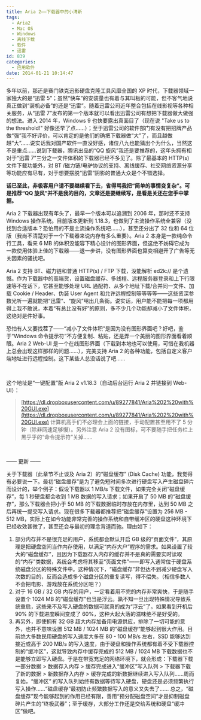 ```yaml
---
title: Aria 2——下载器中的小清新
tags:
  - Aria2
  - Mac OS
  - Windows
  - 离线下载
  - 软件
  - 迅雷
id: 839
categories:
  - 应用软件
date: 2014-01-21 10:14:47
---
```


多年以前，那还是赛门铁克迅影硬盘克隆工具风靡全国的 XP 时代，下载器领域一家独大的是“迅雷 5”；虽然“快车”的安装量也有着与其叫板的可能，但不客气地说真正做到“装机必备”的还是“迅雷”。随着迅雷公司近年整合包括在线影视等各种相关服务，从“迅雷 7”发布的第一个版本就可以看出迅雷公司有想把下载器做大做强的想法。进入 2014 年，Windows 9 也快要露出真面目了（现在说 "Take us to the threshold!" 好像还早了点……）；至于迅雷公司的软件部门有没有把招牌产品做“强”我不好评价，可以肯定的是他们的确把下载器做“大”了，而且越做越“大”……说实话我对国产软件一直没好感，诸位八九也能猜出个为什么，当然这不是重点……说到下载器，腾讯出品的“QQ 旋风”我还是要推荐的，这年头拥有相对于“迅雷 7”三分之一文件体积的下载器已经不多见了。除了最基本的 HTTP(s) 文件下载功能外，对 BT /磁力链/电驴协议的支持、离线缓存、社交网络资源分享等功能应有尽有，对于想要摆脱“迅雷”阴影的普通大众是个不错选择。

**话已至此，非极客用户请不要继续看下去，省得骂我把“简单的事情变复杂”。可是推荐“QQ 旋风”并不是我的目的，文章还是要继续写，是看是关还在您手中掌握。**

Aria 2 下载器出现有年头了，最早一个版本可以追溯到 2006 年，那时还不支持 Windows 操作系统。目前版本更新到 1.18.3，也做到了主流操作系统全兼容（没找到合适版本？恐怕用的不是主流操作系统吧……），甚至还分出了 32 位和 64 位版（我尚不清楚对于一个下载器来说内存有多么重要）。Aria 2 本身是一款纯命令行工具，看来 6 MB 的体积没能容下精心设计的图形界面，但这绝不妨碍它成为一款使用体验上佳的下载器——退一步讲，没有图形界面也算变相避开了广告等无关因素的骚扰吧。

Aria 2 支持 BT、磁力链和普通 HTTP(s) / FTP 下载，没能解析 ed2k:// 是个遗憾。作为下载器中的高端货，设置磁盘缓存、多线程、远程服务器登录和上下行限速等不在话下，它甚至能够处理 URL 通配符、从多个地址下载/合并同一文件、加载 Cookie / Header、伪装 User Agent 和允许远程控制等等等等——这些资深参数光听一遍就能把“迅雷”、“旋风”甩出几条街。说实话，用户能不能把每一项都用得上我不敢说，本着“有总比没有好”的原则，多不少几个功能却减小了文件体积，这绝对是件好事。

恐怕有人又要找茬了——“减小了文件体积”是因为没有图形界面吧？好吧，鉴于“Windows 命令提示符”不方便复制、粘贴，还是弄一个美丽的图形界面看着顺眼。Aria 2 Web-UI 是一个在线图形界面（下载到本地也可以使用，可惜在我机器上总会出现这样那样的问题……），完美支持 Aria 2 的各种功能，包括自定义客户端地址进行远程控制。这下某些人总没话说了吧……

&nbsp;

这个地址是“一键配置”版 Aria 2 v1.18.3（自动后台运行 Aria 2 并链接到 Web-UI）：
> [https://dl.dropboxusercontent.com/u/89277841/Aria%202%20with%20GUI.exe](https://dl.dropboxusercontent.com/u/89277841/Aria%202%20with%20GUI.exe)
计算机高手们不必理会上面的链接，手动配置甚至用不了 5 分钟（除非网速足够慢）。另外注意 Aria 2 没有图标，可不要随手把任务栏上黑乎乎的“命令提示符”关掉……

&nbsp;

—— 更新 ——

关于下载器（此章节不止谈及 Aria 2）的“磁盘缓存” (Disk Cache) 功能，我觉得有必要说一下。最初“磁盘缓存”是为了避免短时间多次进行硬盘写入产生磁盘碎片而设计的，举个例子：假设下载器以 1 MB/s 下载文件，如果完全关闭“磁盘缓存”，每 1 秒硬盘都会收到 1 MB 数据的写入请求；如果开启了 50 MB 的“磁盘缓存”，那么下载器会把小于 50 MB 的下载数据临时存放在内存里，达到 50 MB 之后再统一提交写入请求。现在很多下载器都推荐把“磁盘缓存”设置为 256 MB - 512 MB，实际上在如今功能非常完善的操作系统和自带缓冲区的硬盘这种环境下已经收效甚微了，甚至还会与最初的理念背道而驰。理由如下：

1.  部分内存并不是很充足的用户，系统都会默认开启 GB 级的“页面文件”，其原理是把硬盘空间当作内存使用，以满足“内存大户”程序的需求。如果设置了较大的“磁盘缓存”，且因为下载器存入内存的缓存并不是真的需要实时读取的“内存”类数据，系统会考虑将其移至“页面文件”——即写入通常位于硬盘系统磁盘分区的特殊文件中。这种情况下，“磁盘缓存”非但达不到减少硬盘写入次数的目的，反而会造成多个磁盘分区的重复读写，得不偿失。（相信多数人不会把电影、游戏放在系统分区吧？）
2.  对于 16 GB / 32 GB 内存的用户，一定看着用不完的内存非常爽快，于是随手设置个 1024 MB 的“磁盘缓存”也当是浮云。孰不知一旦出现特殊情况导致系统重启，这些来不及写入硬盘的数据可就真的成为“浮云”了。如果看到开机后 90% 的下载进度瞬间变成了 60%，这种大起大落的滋味绝不是好受的。
3.  再另外，即使拥有 32 GB 超大内存加备用电源供应，排除了一切可能的意外，也并不意味设置 512 MB / 1024 MB 的“磁盘缓存”能够起到很大作用。目前绝大多数民用硬盘的写入速度大多在 80 - 100 MB/s 左右，SSD 能够达到接近或高于 200 MB/s 的写入速度，由于硬盘和操作系统都有着不受下载器控制的“缓冲区”，这就导致内存中缓存完成的 512 MB / 1024 MB 下载数据也不是能够立即写入硬盘。于是在带宽充足的网络环境下，就会形成：下载器下载一部分数据 &gt; 数据存入内存 &gt; 缓存完成进入“缓冲区”写入队列 &gt; 下载器下载了新的数据 &gt; 新数据存入内存 &gt; 缓存完成的新数据继续进入写入队列……周而复始，“缓冲区” 的写入队列始终有数据等待写入硬盘，硬盘还是必须频繁执行写入操作……“磁盘缓存”最初防止频繁数据写入的意义又失去了……
总之，“磁盘缓存”现今能够起到的作用已经有限，善用“预分配磁盘空间”才是抑制磁盘碎片产生的“终极武器”；至于缓存，大部分工作还是交给系统和硬盘“缓冲区”做吧。